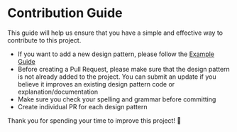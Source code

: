 # Contribution Guide

This guide will help us ensure that you have a simple and effective way to contribute to this project.

- If you want to add a new design pattern, please follow the [Example Guide](./ExampleGuide.md)
- Before creating a Pull Request, please make sure that the design pattern is not already added to the project. You can submit an update if you believe it improves an existing design pattern code or explanation/documentation
- Make sure you check your spelling and grammar before committing
- Create individual PR for each design pattern

Thank you for spending your time to improve this project! 🙏